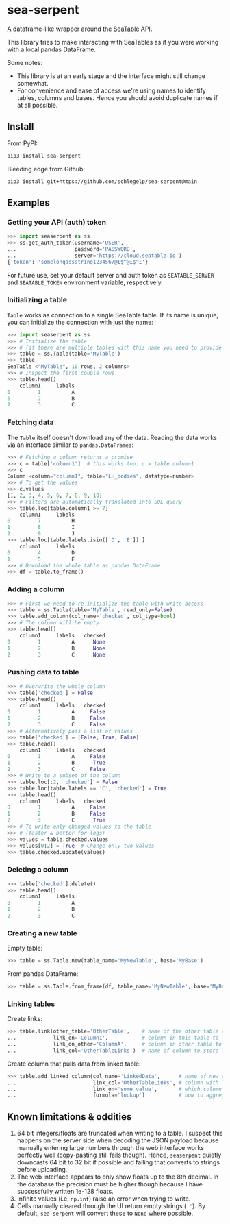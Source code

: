# sea-serpent
A dataframe-like wrapper around the [SeaTable](https://seatable.io/en/) API.

This library tries to make interacting with SeaTables as if you were working
with a local pandas DataFrame.

Some notes:
- This library is at an early stage and the interface might still change somewhat.
- For convenience and ease of access we're using names to identify tables,
  columns and bases. Hence you should avoid duplicate names if at all possible.

## Install

From PyPI:

```bash
pip3 install sea-serpent
```

Bleeding edge from Github:

```bash
pip3 install git+https://github.com/schlegelp/sea-serpent@main
```

## Examples

### Getting your API (auth) token

```python
>>> import seaserpent as ss
>>> ss.get_auth_token(username='USER',
...                   password='PASSWORD',
...                   server='https://cloud.seatable.io')
{'token': 'somelongassstring1234567@£$^@£$^£'}
```

For future use, set your default server and auth token as `SEATABLE_SERVER` and
`SEATABLE_TOKEN` environment variable, respectively.

### Initializing a table

`Table` works as connection to a single SeaTable table. If its name is unique,
you can initialize the connection with just the name:

```python
>>> import seaserpent as ss
>>> # Initialize the table
>>> # (if there are multiple tables with this name you need to provide the base too)
>>> table = ss.Table(table='MyTable')
>>> table
SeaTable <"MyTable", 10 rows, 2 columns>
>>> # Inspect the first couple rows
>>> table.head()
    column1     labels
0         1          A
1         2          B
2         3          C
```

### Fetching data

The `Table` itself doesn't download any of the data. Reading the data works
via an interface similar to `pandas.DataFrames`:

```python
>>> # Fetching a column returns a promise
>>> c = table['column1']  # this works too: c = table.column1
>>> c
Column <column="column1", table="LH_bodies", datatype=number>
>>> # To get the values
>>> c.values
[1, 2, 3, 4, 5, 6, 7, 8, 9, 10]
>>> # Filters are automatically translated into SQL query
>>> table.loc[table.column1 >= 7]
    column1     labels
0         7          H
1         8          I
2         9          J
>>> table.loc[table.labels.isin(['D', 'E']) ]
    column1     labels
0         4          D
1         5          E
>>> # Download the whole table as pandas DataFrame
>>> df = table.to_frame()
```

### Adding a column

```python
>>> # First we need to re-initialize the table with write access
>>> table = ss.Table(table='MyTable', read_only=False)
>>> table.add_column(col_name='checked', col_type=bool)
>>> # The column will be empty
>>> table.head()
    column1     labels   checked
0         1          A      None
1         2          B      None
2         3          C      None
```

### Pushing data to table

```python
>>> # Overwrite the whole column
>>> table['checked'] = False
>>> table.head()
    column1     labels   checked
0         1          A     False
1         2          B     False
2         3          C     False
>>> # Alternatively pass a list of values
>>> table['checked'] = [False, True, False]
>>> table.head()
    column1     labels   checked
0         1          A     False
1         2          B      True
2         3          C     False
>>> # Write to a subset of the column
>>> table.loc[:2, 'checked'] = False
>>> table.loc[table.labels == 'C', 'checked'] = True
>>> table.head()
    column1     labels   checked
0         1          A     False
1         2          B     False
2         3          C      True
>>> # To write only changed values to the table
>>> # (faster & better for logs)
>>> values = table.checked.values
>>> values[0:2] = True  # Change only two values
>>> table.checked.update(values)
```

### Deleting a column

```python
>>> table['checked'].delete()
>>> table.head()
    column1     labels
0         1          A
1         2          B
2         3          C
```

### Creating a new table

Empty table:

```python
>>> table = ss.Table.new(table_name='MyNewTable', base='MyBase')
```

From pandas DataFrame:

```python
>>> table = ss.Table.from_frame(df, table_name='MyNewTable', base='MyBase')
```

### Linking tables

Create links:

```python
>>> table.link(other_table='OtherTable',    # name of the other table (must be same base)
...            link_on='Column1',           # column in this table to link on
...            link_on_other='ColumnA',     # column in other table to link on
...            link_col='OtherTableLinks')  # name of column to store links in
```

Create column that pulls data from linked table:

```python
>>> table.add_linked_column(col_name='LinkedData',      # name of new column
...                         link_col='OtherTableLinks', # column with link(s) to other table
...                         link_on='some_value',       # which column in other table to link to
...                         formula='lookup')           # how to aggregate data (lookup, mean, max, etc)
```

## Known limitations & oddities

1. 64 bit integers/floats are truncated when writing to a table. I suspect this
   happens on the server side when decoding the JSON payload because manually
   entering large numbers through the web interface works perfectly well
   (copy-pasting still fails though). Hence, `seaserpent` quietly downcasts 64
   bit to 32 bit if possible and failing that converts to strings before uploading.
2. The web interface appears to only show floats up to the 8th decimal. In the
   database the precision must be higher though because I have successfully
   written 1e-128 floats.
3. Infinite values (i.e. `np.inf`) raise an error when trying to write.
4. Cells manually cleared through the UI return empty strings (``''``). By
   default, ``sea-serpent`` will convert these to ``None`` where possible.
